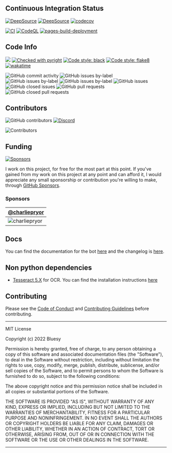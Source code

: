 <!--
SPDX-FileCopyrightText: 2022 Bluesy1 <68259537+Bluesy1@users.noreply.github.com>

SPDX-License-Identifier: MIT
-->

## Continuous Integration Status
[![DeepSource](https://deepsource.io/gh/Bluesy1/CharB0T.svg/?label=active+issues&show_trend=true&token=wb08Mu693aFli6scALkkEmql)](https://deepsource.io/gh/Bluesy1/CharB0T/?ref=repository-badge)
[![DeepSource](https://deepsource.io/gh/Bluesy1/CharB0T.svg/?label=resolved+issues&show_trend=true&token=wb08Mu693aFli6scALkkEmql)](https://deepsource.io/gh/Bluesy1/CharB0T/?ref=repository-badge)
[![codecov](https://codecov.io/gh/Bluesy1/CharB0T/branch/main/graph/badge.svg?token=QDBTWB57NC)](https://codecov.io/gh/Bluesy1/CharB0T)

[![CI](https://github.com/Bluesy1/CharB0T/actions/workflows/ci.yml/badge.svg)](https://github.com/Bluesy1/CharB0T/actions/workflows/ci.yml)
[![CodeQL](https://github.com/Bluesy1/CharB0T/actions/workflows/codeql-analysis.yml/badge.svg)](https://github.com/Bluesy1/CharB0T/actions/workflows/codeql-analysis.yml)
[![pages-build-deployment](https://github.com/Bluesy1/CharB0T/actions/workflows/pages/pages-build-deployment/badge.svg?branch=gh-pages)](https://github.com/Bluesy1/CharB0T/actions/workflows/pages/pages-build-deployment)

## Code Info

![](https://img.shields.io/badge/license-MIT-blue.svg)
[![Checked with pyright](https://img.shields.io/badge/pyright-checked-informational.svg)](https://github.com/microsoft/pyright/)
[![Code style: black](https://img.shields.io/badge/code%20style-black-000000.svg)](https://github.com/psf/black)
[![Code style: flake8](https://img.shields.io/badge/code%20style-flake8-blue.svg)](https://github.com/pycqa/flake8)
[![wakatime](https://wakatime.com/badge/github/Bluesy1/CharB0T.svg)](https://wakatime.com/badge/github/Bluesy1/CharB0T)

![GitHub commit activity](https://img.shields.io/github/commit-activity/w/Bluesy1/CharB0T)
![GitHub issues by-label](https://img.shields.io/github/issues/Bluesy1/CharB0T/feature%20request?label=Feature%20Requests)
![GitHub issues by-label](https://img.shields.io/github/issues/Bluesy1/CharB0T/bug?label=Confirmed%20Bugs)
![GitHub issues by-label](https://img.shields.io/github/issues/Bluesy1/CharB0T/unconfirmed%20bug?label=Unconfirmed%20Bugs)
![GitHub issues](https://img.shields.io/github/issues/Bluesy1/CharB0T)
![GitHub closed issues](https://img.shields.io/github/issues-closed/Bluesy1/CharB0T)
![GitHub pull requests](https://img.shields.io/github/issues-pr/Bluesy1/CharB0T)
![GitHub closed pull requests](https://img.shields.io/github/issues-pr-closed/Bluesy1/CharB0T)

## Contributors

![GitHub contributors](https://img.shields.io/github/contributors/Bluesy1/CharB0T.svg)
[![Discord](https://img.shields.io/discord/225345178955808768)](https://cpry.net/discord)

![Contributors](https://contrib.rocks/image?repo=BLuesy1/CharB0T)

## Funding
[![Sponsors](https://img.shields.io/github/sponsors/Bluesy1)](https://github.com/sponsors/Bluesy1)

I work on this project, for free for the most part at this point. If you've gained from my work on this project at any point and can afford it, I would appreciate any small sponsorship or contribution you're willing to make, through [GitHub Sponsors](https://github.com/sponsors/Bluesy1).

### Sponsors

| [@charliepryor](https://github.com/charliepryor)                               |
|--------------------------------------------------------------------------------|
| ![charliepryor](https://avatars.githubusercontent.com/u/11860948?v=4&size=128) |

## Docs

You can find the documentation for the bot [here](https://bluesy1.github.io/CharB0T/docs/) and the changelog is [here](https://bluesy1.github.io/CharB0T/changes).

## Non python dependencies
- [Tesseract 5.X](https://github.com/tesseract-ocr/tesseract) for OCR. You can find the installation instructions [here](https://tesseract-ocr.github.io/tessdoc/Installation.html)

## Contributing

Please see the [Code of Conduct](./CODE_OF_CONDUCT.md) and [Contributing Guidelines](./CONTRIBUTING.md) before contributing. 

----------------------------------------------------------------------------
MIT License

Copyright (c) 2022 Bluesy

Permission is hereby granted, free of charge, to any person obtaining a copy
of this software and associated documentation files (the "Software"), to deal
in the Software without restriction, including without limitation the rights
to use, copy, modify, merge, publish, distribute, sublicense, and/or sell
copies of the Software, and to permit persons to whom the Software is
furnished to do so, subject to the following conditions:

The above copyright notice and this permission notice shall be included in all
copies or substantial portions of the Software.

THE SOFTWARE IS PROVIDED "AS IS", WITHOUT WARRANTY OF ANY KIND, EXPRESS OR
IMPLIED, INCLUDING BUT NOT LIMITED TO THE WARRANTIES OF MERCHANTABILITY,
FITNESS FOR A PARTICULAR PURPOSE AND NONINFRINGEMENT. IN NO EVENT SHALL THE
AUTHORS OR COPYRIGHT HOLDERS BE LIABLE FOR ANY CLAIM, DAMAGES OR OTHER
LIABILITY, WHETHER IN AN ACTION OF CONTRACT, TORT OR OTHERWISE, ARISING FROM,
OUT OF OR IN CONNECTION WITH THE SOFTWARE OR THE USE OR OTHER DEALINGS IN THE
SOFTWARE.

----------------------------------------------------------------------------
